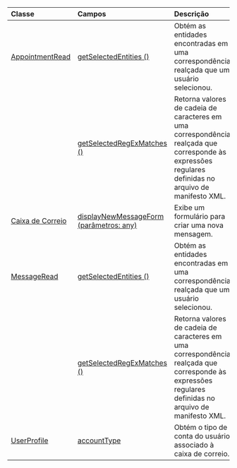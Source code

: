 | Classe | Campos | Descrição |
|:---|:---|:---|
|[AppointmentRead](/javascript/api/outlook/outlook.appointmentread)|[getSelectedEntities ()](/javascript/api/outlook/outlook.appointmentread#getselectedentities--)|Obtém as entidades encontradas em uma correspondência realçada que um usuário selecionou.|
||[getSelectedRegExMatches ()](/javascript/api/outlook/outlook.appointmentread#getselectedregexmatches--)|Retorna valores de cadeia de caracteres em uma correspondência realçada que corresponde às expressões regulares definidas no arquivo de manifesto XML.|
|[Caixa de Correio](/javascript/api/outlook/outlook.mailbox)|[displayNewMessageForm (parâmetros: any)](/javascript/api/outlook/outlook.mailbox#displaynewmessageform-parameters-)|Exibe um formulário para criar uma nova mensagem.|
|[MessageRead](/javascript/api/outlook/outlook.messageread)|[getSelectedEntities ()](/javascript/api/outlook/outlook.messageread#getselectedentities--)|Obtém as entidades encontradas em uma correspondência realçada que um usuário selecionou.|
||[getSelectedRegExMatches ()](/javascript/api/outlook/outlook.messageread#getselectedregexmatches--)|Retorna valores de cadeia de caracteres em uma correspondência realçada que corresponde às expressões regulares definidas no arquivo de manifesto XML.|
|[UserProfile](/javascript/api/outlook/outlook.userprofile)|[accountType](/javascript/api/outlook/outlook.userprofile#accounttype)|Obtém o tipo de conta do usuário associado à caixa de correio.|
